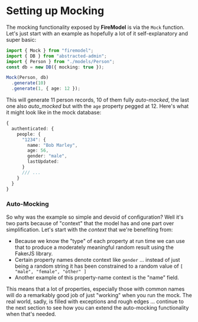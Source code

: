 # Setting up Mocking

The mocking functionality exposed by **FireModel** is via the `Mock` function. Let's just start with an example as hopefully a lot of it self-explanatory and super basic:

```typescript
import { Mock } from "firemodel";
import { DB } from "abstracted-admin";
import { Person } from "./models/Person";
const db = new DB({ mocking: true });

Mock(Person, db)
  .generate(10)
  .generate(1, { age: 12 });
```

This will generate 11 person records, 10 of them fully _auto-mocked_, the last one also _auto_mocked_ but with the `age` property pegged at 12. Here's what it might look like in the mock database:

```typescript
{
  authenticated: {
    people: {
      "1234": {
        name: "Bob Marley",
        age: 56,
        gender: "male",
        lastUpdated:
      }
      /// ...
    }
  }
}
```

### Auto-Mocking

So why was the example so simple and devoid of configuration? Well it's two parts because of "context" that the model has and one part over simplification. Let's start with the _context_ that we're benefiting from:

- Because we know the "type" of each property at run time we can use that to produce a moderately meaningful random result using the FakerJS library.
- Certain property names denote context like `gender` ... instead of just being a random string it has been constrained to a random value of `[ "male", "female", "other" ]`
- Another example of this property-name context is the "name" field.

This means that a lot of properties, especially those with common names will do a remarkably good job of just "working" when you run the mock. The real world, sadly, is filled with exceptions and rough edges ... continue to the next section to see how you can extend the auto-mocking functionality when that's needed.
